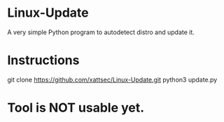 # Linux-Update
A very simple Python program to autodetect distro and update it.

# Instructions
git clone https://github.com/xattsec/Linux-Update.git
python3 update.py

# Tool is NOT usable yet.
